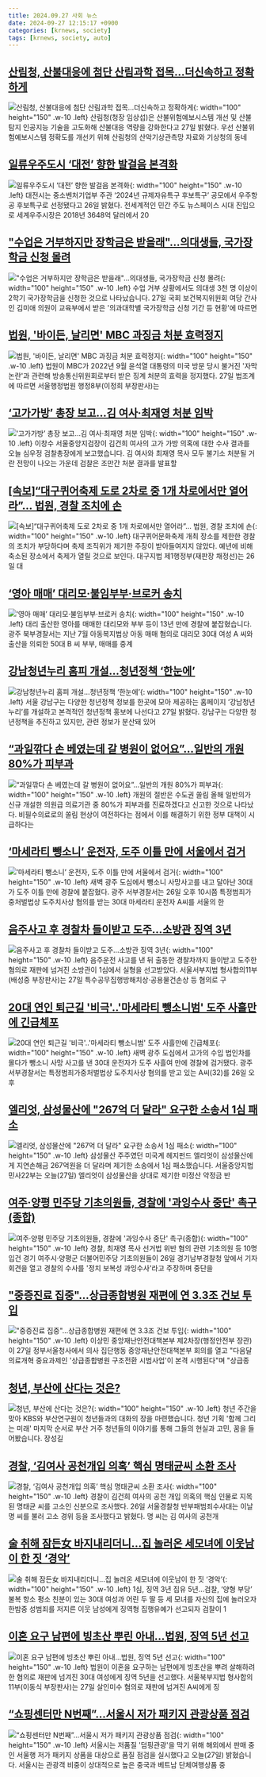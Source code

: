 ```yaml
---
title: 2024.09.27 사회 뉴스
date: 2024-09-27 12:15:17 +0900
categories: [krnews, society]
tags: [krnews, society, auto]
---
```

## [산림청, 산불대응에 첨단 산림과학 접목…더신속하고 정확하게](https://n.news.naver.com/mnews/article/016/0002367666)

![산림청, 산불대응에 첨단 산림과학 접목…더신속하고 정확하게](https://mimgnews.pstatic.net/image/origin/016/2024/09/27/2367666.jpg?type=nf220_150){: width="100" height="150" .w-10 .left}
산림청(청장 임상섭)은 산불위험예보시스템 개선 및 산불탐지 인공지능 기술을 고도화해 산불대응 역량을 강화한다고 27일 밝혔다. 우선 산불위험예보시스템 정확도를 개선키 위해 산림청의 산악기상관측망 자료와 기상청의 동네

## [일류우주도시 ‘대전’ 향한 발걸음 본격화](https://n.news.naver.com/mnews/article/011/0004396421)

![일류우주도시 ‘대전’ 향한 발걸음 본격화](https://mimgnews.pstatic.net/image/origin/011/2024/09/26/4396421.jpg?type=nf220_150){: width="100" height="150" .w-10 .left}
대전시는 중소벤처기업부 주관 ‘2024년 규제자유특구 후보특구’ 공모에서 우주항공 후보특구로 선정됐다고 26일 밝혔다. 전세계적인 민간 주도 뉴스페이스 시대 진입으로 세계우주시장은 2018년 3648억 달러에서 20

## ["수업은 거부하지만 장학금은 받을래"...의대생들, 국가장학금 신청 몰려](https://n.news.naver.com/mnews/article/052/0002092559)

!["수업은 거부하지만 장학금은 받을래"...의대생들, 국가장학금 신청 몰려](https://mimgnews.pstatic.net/image/origin/052/2024/09/27/2092559.jpg?type=nf220_150){: width="100" height="150" .w-10 .left}
수업 거부 상황에서도 의대생 3천 명 이상이 2학기 국가장학금을 신청한 것으로 나타났습니다. 27일 국회 보건복지위원회 여당 간사인 김미애 의원이 교육부에서 받은 '의과대학별 국가장학금 신청 기간 등 현황'에 따르면

## [법원, '바이든, 날리면' MBC 과징금 처분 효력정지](https://n.news.naver.com/mnews/article/082/0001290305)

![법원, '바이든, 날리면' MBC 과징금 처분 효력정지](https://mimgnews.pstatic.net/image/origin/082/2024/09/27/1290305.jpg?type=nf220_150){: width="100" height="150" .w-10 .left}
법원이 MBC가 2022년 9월 윤석열 대통령의 미국 방문 당시 불거진 '자막 논란'과 관련해 방송통신위원회로부터 받은 징계 처분의 효력을 정지했다. 27일 법조계에 따르면 서울행정법원 행정8부(이정희 부장판사)는

## [‘고가가방’ 총장 보고…김 여사·최재영 처분 임박](https://n.news.naver.com/mnews/article/056/0011808146)

![‘고가가방’ 총장 보고…김 여사·최재영 처분 임박](https://mimgnews.pstatic.net/image/origin/056/2024/09/26/11808146.jpg?type=nf220_150){: width="100" height="150" .w-10 .left}
이창수 서울중앙지검장이 김건희 여사의 고가 가방 의혹에 대한 수사 결과를 오늘 심우정 검찰총장에게 보고했습니다. 김 여사와 최재영 목사 모두 불기소 처분될 거란 전망이 나오는 가운데 검찰은 조만간 처분 결과를 발표할

## [[속보]“대구퀴어축제 도로 2차로 중 1개 차로에서만 열어라”… 법원, 경찰 조치에 손](https://n.news.naver.com/mnews/article/032/0003322838)

![[속보]“대구퀴어축제 도로 2차로 중 1개 차로에서만 열어라”… 법원, 경찰 조치에 손](https://mimgnews.pstatic.net/image/origin/032/2024/09/26/3322838.jpg?type=nf220_150){: width="100" height="150" .w-10 .left}
대구퀴어문화축제 개최 장소를 제한한 경찰의 조치가 부당하다며 축제 조직위가 제기한 주장이 받아들여지지 않았다. 예년에 비해 축소된 장소에서 축제가 열릴 것으로 보인다. 대구지법 제1행정부(재판장 채정선)는 26일 대

## [‘영아 매매’ 대리모·불임부부·브로커 송치](https://n.news.naver.com/mnews/article/056/0011808422)

![‘영아 매매’ 대리모·불임부부·브로커 송치](https://mimgnews.pstatic.net/image/origin/056/2024/09/27/11808422.jpg?type=nf220_150){: width="100" height="150" .w-10 .left}
대리 출산한 영아를 매매한 대리모와 부부 등이 13년 만에 경찰에 붙잡혔습니다. 광주 북부경찰서는 지난 7월 아동복지법상 아동 매매 혐의로 대리모 30대 여성 A 씨와 출산을 의뢰한 50대 B 씨 부부, 매매를 중계

## [강남청년누리 홈피 개설…청년정책 ‘한눈에’](https://n.news.naver.com/mnews/article/081/0003483168)

![강남청년누리 홈피 개설…청년정책 ‘한눈에’](https://mimgnews.pstatic.net/image/origin/081/2024/09/27/3483168.jpg?type=nf220_150){: width="100" height="150" .w-10 .left}
서울 강남구는 다양한 청년정책 정보를 한곳에 모아 제공하는 홈페이지 ‘강남청년누리’를 개설하고 본격적인 청년정책 홍보에 나선다고 27일 밝혔다. 강남구는 다양한 청년정책을 추진하고 있지만, 관련 정보가 분산돼 있어

## [“과일깎다 손 베였는데 갈 병원이 없어요”…일반의 개원 80%가 피부과](https://n.news.naver.com/mnews/article/009/0005371031)

![“과일깎다 손 베였는데 갈 병원이 없어요”…일반의 개원 80%가 피부과](https://mimgnews.pstatic.net/image/origin/009/2024/09/27/5371031.jpg?type=nf220_150){: width="100" height="150" .w-10 .left}
개원의 절반은 수도권 쏠림 올해 일반의가 신규 개설한 의원급 의료기관 중 80%가 피부과를 진료하겠다고 신고한 것으로 나타났다. 비필수의료로의 쏠림 현상이 여전하다는 점에서 이를 해결하기 위한 정부 대책이 시급하다는

## [‘마세라티 뺑소니’ 운전자, 도주 이틀 만에 서울에서 검거](https://n.news.naver.com/mnews/article/005/0001727455)

![‘마세라티 뺑소니’ 운전자, 도주 이틀 만에 서울에서 검거](https://mimgnews.pstatic.net/image/origin/005/2024/09/26/1727455.jpg?type=nf220_150){: width="100" height="150" .w-10 .left}
새벽 광주 도심에서 뺑소니 사망사고를 내고 달아난 30대가 도주 이틀 만에 경찰에 붙잡혔다. 광주 서부경찰서는 26일 오후 10시쯤 특정범죄가중처벌법상 도주치사상 혐의를 받는 30대 마세라티 운전자 A씨를 서울의 한

## [음주사고 후 경찰차 들이받고 도주…소방관 징역 3년](https://n.news.naver.com/mnews/article/001/0014951829)

![음주사고 후 경찰차 들이받고 도주…소방관 징역 3년](https://mimgnews.pstatic.net/image/origin/001/2024/09/27/14951829.jpg?type=nf220_150){: width="100" height="150" .w-10 .left}
음주운전 사고를 낸 뒤 출동한 경찰차까지 들이받고 도주한 혐의로 재판에 넘겨진 소방관이 1심에서 실형을 선고받았다. 서울서부지법 형사합의11부(배성중 부장판사)는 27일 특수공무집행방해치상·공용물건손상 등 혐의로 구

## [20대 연인 퇴근길 '비극'..'마세라티 뺑소니범' 도주 사흘만에 긴급체포](https://n.news.naver.com/mnews/article/014/0005246115)

![20대 연인 퇴근길 '비극'..'마세라티 뺑소니범' 도주 사흘만에 긴급체포](https://mimgnews.pstatic.net/image/origin/014/2024/09/27/5246115.jpg?type=nf220_150){: width="100" height="150" .w-10 .left}
새벽 광주 도심에서 고가의 수입 법인차를 몰다가 뺑소니 사망 사고를 낸 30대 운전자가 도주 사흘여 만에 경찰에 검거됐다. 광주 서부경찰서는 특정범죄가중처벌법상 도주치사상 혐의를 받고 있는 A씨(32)를 26일 오후

## [엘리엇, 삼성물산에 "267억 더 달라" 요구한 소송서 1심 패소](https://n.news.naver.com/mnews/article/437/0000412040)

![엘리엇, 삼성물산에 "267억 더 달라" 요구한 소송서 1심 패소](https://mimgnews.pstatic.net/image/origin/437/2024/09/27/412040.jpg?type=nf220_150){: width="100" height="150" .w-10 .left}
삼성물산 주주였던 미국계 헤지펀드 엘리엇이 삼성물산에게 지연손해금 267억원을 더 달라며 제기한 소송에서 1심 패소했습니다. 서울중앙지법 민사22부는 오늘(27일) 엘리엇이 삼성물산을 상대로 제기한 미정산 약정금 반

## [여주·양평 민주당 기초의원들, 경찰에 '과잉수사 중단' 촉구(종합)](https://n.news.naver.com/mnews/article/001/0014950682)

![여주·양평 민주당 기초의원들, 경찰에 '과잉수사 중단' 촉구(종합)](https://mimgnews.pstatic.net/image/origin/001/2024/09/26/14950682.jpg?type=nf220_150){: width="100" height="150" .w-10 .left}
경찰, 최재영 목사 선거법 위반 혐의 관련 기초의원 등 10명 입건 경기 여주시·양평군 더불어민주당 기초의원들이 26일 경기남부경찰청 앞에서 기자회견을 열고 경찰의 수사를 '정치 보복성 과잉수사'라고 주장하며 중단을

## ["중증진료 집중"…상급종합병원 재편에 연 3.3조 건보 투입](https://n.news.naver.com/mnews/article/008/0005094469)

!["중증진료 집중"…상급종합병원 재편에 연 3.3조 건보 투입](https://mimgnews.pstatic.net/image/origin/008/2024/09/27/5094469.jpg?type=nf220_150){: width="100" height="150" .w-10 .left}
이상민 중앙재난안전대책본부 제2차장(행정안전부 장관)이 27일 정부서울청사에서 의사 집단행동 중앙재난안전대책본부 회의를 열고 "다음달 의료개혁 중요과제인 '상급종합병원 구조전환 시범사업'이 본격 시행된다"며 "상급종

## [청년, 부산에 산다는 것은?](https://n.news.naver.com/mnews/article/056/0011807934)

![청년, 부산에 산다는 것은?](https://mimgnews.pstatic.net/image/origin/056/2024/09/26/11807934.jpg?type=nf220_150){: width="100" height="150" .w-10 .left}
청년 주간을 맞아 KBS와 부산연구원이 청년들과의 대화의 장을 마련했습니다. 청년 기획 '함께 그리는 미래' 마지막 순서로 부산 거주 청년들의 이야기를 통해 그들의 현실과 고민, 꿈을 들어봤습니다. 장성길

## [경찰, ‘김여사 공천개입 의혹’ 핵심 명태균씨 소환 조사](https://n.news.naver.com/mnews/article/009/0005371000)

![경찰, ‘김여사 공천개입 의혹’ 핵심 명태균씨 소환 조사](https://mimgnews.pstatic.net/image/origin/009/2024/09/26/5371000.jpg?type=nf220_150){: width="100" height="150" .w-10 .left}
경찰이 김건희 여사의 공천 개입 의혹의 핵심 인물로 지목된 명태균 씨를 고소인 신분으로 조사했다. 26일 서울경찰청 반부패범죄수사대는 이날 명 씨를 불러 고소 경위 등을 조사했다고 밝혔다. 명 씨는 김 여사의 공천개

## [술 취해 잠든女 바지내리더니…집 놀러온 세모녀에 이웃남이 한 짓 ‘경악’](https://n.news.naver.com/mnews/article/009/0005371050)

![술 취해 잠든女 바지내리더니…집 놀러온 세모녀에 이웃남이 한 짓 ‘경악’](https://mimgnews.pstatic.net/image/origin/009/2024/09/27/5371050.jpg?type=nf220_150){: width="100" height="150" .w-10 .left}
1심, 징역 3년 집유 5년…검찰, ‘양형 부당’ 불복 항소 평소 친분이 있는 30대 여성과 어린 두 딸 등 세 모녀를 자신의 집에 놀러오자 한밤중 성범죄를 저지른 이웃 남성에게 징역형 집행유예가 선고되자 검찰이 1

## [이혼 요구 남편에 빙초산 뿌린 아내…법원, 징역 5년 선고](https://n.news.naver.com/mnews/article/079/0003942557)

![이혼 요구 남편에 빙초산 뿌린 아내…법원, 징역 5년 선고](https://mimgnews.pstatic.net/image/origin/079/2024/09/27/3942557.jpg?type=nf220_150){: width="100" height="150" .w-10 .left}
법원이 이혼을 요구하는 남편에게 빙초산을 뿌려 살해하려 한 혐의로 재판에 넘겨진 30대 여성에게 징역 5년을 선고했다. 서울북부지법 형사합의11부(이동식 부장판사)는 27일 살인미수 혐의로 재판에 넘겨진 A씨에게 징

## [“쇼핑센터만 N번째”…서울시 저가 패키지 관광상품 점검](https://n.news.naver.com/mnews/article/056/0011808311)

![“쇼핑센터만 N번째”…서울시 저가 패키지 관광상품 점검](https://mimgnews.pstatic.net/image/origin/056/2024/09/27/11808311.jpg?type=nf220_150){: width="100" height="150" .w-10 .left}
서울시는 저품질 '덤핑관광'을 막기 위해 해외에서 판매 중인 서울행 저가 패키지 상품을 대상으로 품질 점검을 실시했다고 오늘(27일) 밝혔습니다. 서울시는 관광객 비중이 상대적으로 높은 중국과 베트남 단체여행상품 중

